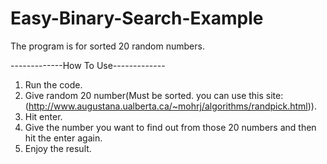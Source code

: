 # Easy-Binary-Search-Example

The program is for sorted 20 random numbers.

-------------How To Use-------------

1. Run the code.
2. Give random 20 number(Must be sorted. you can use this site: (http://www.augustana.ualberta.ca/~mohrj/algorithms/randpick.html)).
3. Hit enter.
4. Give the number you want to find out from those 20 numbers and then hit the enter again.
5. Enjoy the result.
